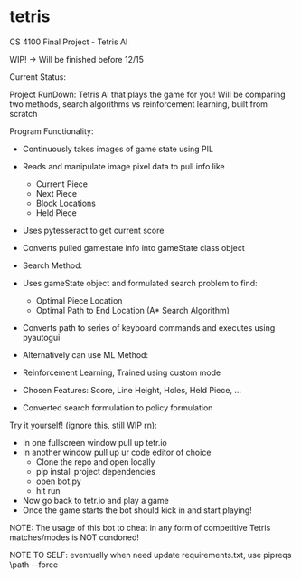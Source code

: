 # tetris

CS 4100 Final Project - Tetris AI

WIP! -> Will be finished before 12/15

Current Status: 

Project RunDown:
Tetris AI that plays the game for you! 
Will be comparing two methods, search algorithms vs reinforcement learning, built from scratch

Program Functionality:
- Continuously takes images of game state using PIL
- Reads and manipulate image pixel data to pull info like
    - Current Piece
    - Next Piece
    - Block Locations
    - Held Piece
- Uses pytesseract to get current score
- Converts pulled gamestate info into gameState class object

- Search Method: 
- Uses gameState object and formulated search problem to find:
    - Optimal Piece Location
    - Optimal Path to End Location (A* Search Algorithm)
- Converts path to series of keyboard commands and executes using pyautogui

- Alternatively can use ML Method:
- Reinforcement Learning, Trained using custom mode
- Chosen Features: Score, Line Height, Holes, Held Piece, ...
- Converted search formulation to policy formulation


Try it yourself! (ignore this, still WIP rn):
- In one fullscreen window pull up tetr.io
- In another window pull up ur code editor of choice
    - Clone the repo and open locally
    - pip install project dependencies
    - open bot.py
    - hit run
- Now go back to tetr.io and play a game
- Once the game starts the bot should kick in and start playing!

NOTE: The usage of this bot to cheat in any form of competitive Tetris matches/modes is NOT condoned!



NOTE TO SELF: 
eventually when need update requirements.txt, use pipreqs \path --force
